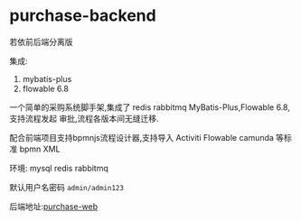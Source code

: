 # purchase-backend
若依前后端分离版

集成:
1. mybatis-plus
2. flowable 6.8

一个简单的采购系统脚手架,集成了 redis rabbitmq  MyBatis-Plus,Flowable 6.8,支持流程发起 审批,流程各版本间无缝迁移.

配合前端项目支持bpmnjs流程设计器,支持导入 Activiti  Flowable  camunda 等标准 bpmn XML

环境:
mysql
redis
rabbitmq

默认用户名密码  `admin/admin123`


后端地址:[purchase-web](https://github.com/purchase-admin/purchase-backend)
